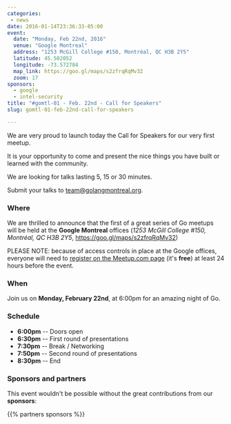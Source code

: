```yaml
---
categories:
 - news
date: 2016-01-14T23:36:33-05:00
event:
  date: "Monday, Feb 22nd, 2016"
  venue: "Google Montreal"
  address: "1253 McGill College #150, Montréal, QC H3B 2Y5"
  latitude: 45.502052
  longitude: -73.572784
  map_link: https://goo.gl/maps/s2zfrqRqMv32
  zoom: 17
sponsors:
  - google
  - intel-security
title: "#gomtl-01 - Feb. 22nd - Call for Speakers"
slug: gomtl-01-feb-22nd-call-for-speakers

---
```


We are very proud to launch today the Call for Speakers for our very first meetup.

It is your opportunity to come and present the nice things you have built or
learned with the community.

We are looking for talks lasting 5, 15 or 30 minutes.

Submit your talks to <a
href="mailto:team@golangmontreal.org">team@golangmontreal.org</a>.

<!--more-->

### Where

We are thrilled to announce that the first of a great series of Go meetups will be held at the **Google Montreal** offices (_1253 McGill College #150, Montréal, QC H3B 2Y5_, https://goo.gl/maps/s2zfrqRqMv32)

PLEASE NOTE: because of access controls in place at the Google offices, everyone
will need to [register on the Meetup.com page](http://www.meetup.com/fr-FR/GolangMontreal/events/228221625/) (it's **free**) at least 24 hours before the event.


### When

Join us on **Monday, February 22nd**, at 6:00pm for an amazing night of Go.


### Schedule

* **6:00pm** -- Doors open
* **6:30pm** -- First round of presentations
* **7:30pm** -- Break / Networking
* **7:50pm** -- Second round of presentations
* **8:30pm** -- End

### Sponsors and partners

This event wouldn't be possible without the great contributions from our **sponsors**:

{{% partners sponsors %}}

<!--We would also like to warmly thank our **partners** for this meetup:-->
